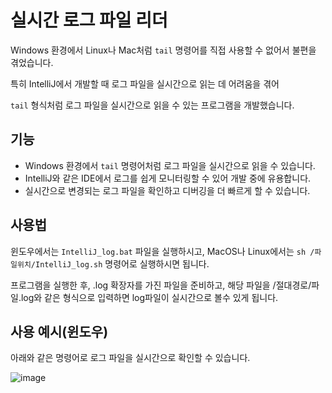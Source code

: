 # 실시간 로그 파일 리더

Windows 환경에서 Linux나 Mac처럼 `tail` 명령어를 직접 사용할 수 없어서 불편을 겪었습니다.

특히 IntelliJ에서 개발할 때 로그 파일을 실시간으로 읽는 데 어려움을 겪어

`tail` 형식처럼 로그 파일을 실시간으로 읽을 수 있는 프로그램을 개발했습니다.

## 기능

- Windows 환경에서 `tail` 명령어처럼 로그 파일을 실시간으로 읽을 수 있습니다.
- IntelliJ와 같은 IDE에서 로그를 쉽게 모니터링할 수 있어 개발 중에 유용합니다.
- 실시간으로 변경되는 로그 파일을 확인하고 디버깅을 더 빠르게 할 수 있습니다.

## 사용법

윈도우에서는 `IntelliJ_log.bat` 파일을 실행하시고, MacOS나 Linux에서는 `sh /파일위치/IntelliJ_log.sh` 명령어로 실행하시면 됩니다.

프로그램을 실행한 후, .log 확장자를 가진 파일을 준비하고, 해당 파일을 /절대경로/파일.log와 같은 형식으로 입력하면 log파일이 실시간으로 볼수 있게 됩니다.


## 사용 예시(윈도우)
아래와 같은 명령어로 로그 파일을 실시간으로 확인할 수 있습니다.


![image](https://github.com/user-attachments/assets/d2d2f26c-b081-4540-85d8-14e73e7cbb5d)
